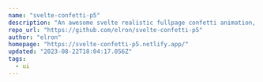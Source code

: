 ```yaml
---
name: "svelte-confetti-p5"
description: "An awesome svelte realistic fullpage confetti animation, that can be customized in creative ways like snow flakes, falling balls and more."
repo_url: "https://github.com/elron/svelte-confetti-p5"
author: "elron"
homepage: "https://svelte-confetti-p5.netlify.app/"
updated: "2023-08-22T18:04:17.056Z"
tags: 
  - ui
---
```


